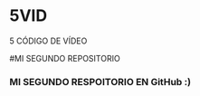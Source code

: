 #  5VID
5 CÓDIGO DE VÍDEO
<html>
   <head>
     #MI SEGUNDO REPOSITORIO
   </head>
      <cuerpo>
        <h3> MI SEGUNDO RESPOITORIO EN GitHub :) </h3>
      </body>

</html>
